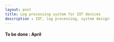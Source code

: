 ```yaml
---
layout: post
title: Log processing system for IOT devices
description : IOT, log processing, system design
---
```


#### To be done : April

